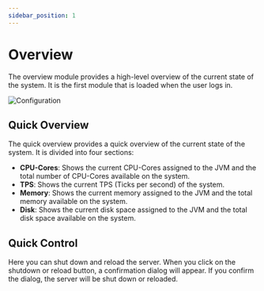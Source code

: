```yaml
---
sidebar_position: 1
---
```


# Overview

The overview module provides a high-level overview of the current state of the system. It is the first module that is loaded when the user logs in.

![Configuration](/img/screenshots/overview.png)

## Quick Overview

The quick overview provides a quick overview of the current state of the system. It is divided into four sections:

- **CPU-Cores**: Shows the current CPU-Cores assigned to the JVM and the total number of CPU-Cores available on the system.
- **TPS**: Shows the current TPS (Ticks per second) of the system.
- **Memory**: Shows the current memory assigned to the JVM and the total memory available on the system.
- **Disk**: Shows the current disk space assigned to the JVM and the total disk space available on the system.

## Quick Control

Here you can shut down and reload the server. When you click on the shutdown or reload button, a confirmation dialog will appear. If you confirm the dialog, the server will be shut down or reloaded.
